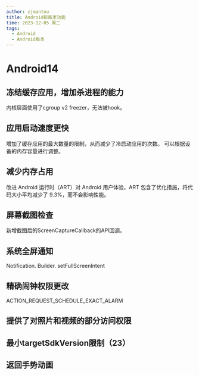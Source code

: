 ```yaml
---
author: zjmantou
title: Android新版本功能
time: 2023-12-05 周二
tags:
  - Android
  - Android版本
---
```

# Android14

## 冻结缓存应用，增加杀进程的能力

内核层面使用了cgroup v2 freezer，无法被hook。 

## 应用启动速度更快

增加了缓存应用的最大数量的限制，从而减少了冷启动应用的次数。 可以根据设备的内存容量进行调整。 

## 减少内存占用 

改进 Android 运行时（ART）对 Android 用户体验，ART 包含了优化措施，将代码大小平均减少了 9.3%，而不会影响性能。

## 屏幕截图检查

新增截图后的ScreenCaptureCallback的API回调。 

## 系统全屏通知

Notification. Builder. setFullScreenIntent

## 精确闹钟权限更改

ACTION_REQUEST_SCHEDULE_EXACT_ALARM

## 提供了对照片和视频的部分访问权限

## 最小targetSdkVersion限制（23）

## 返回手势动画



